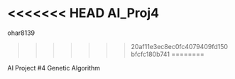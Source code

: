 <<<<<<< HEAD
AI_Proj4
=======
ohar8139
>>>>>>> 20af11e3ec8ec0fc4079409fd150bfcfc180b741
========

AI Project #4 Genetic Algorithm